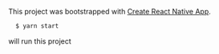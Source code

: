 This project was bootstrapped with [Create React Native App](https://github.com/react-community/create-react-native-app).

```bash
  $ yarn start
```
will run this project
